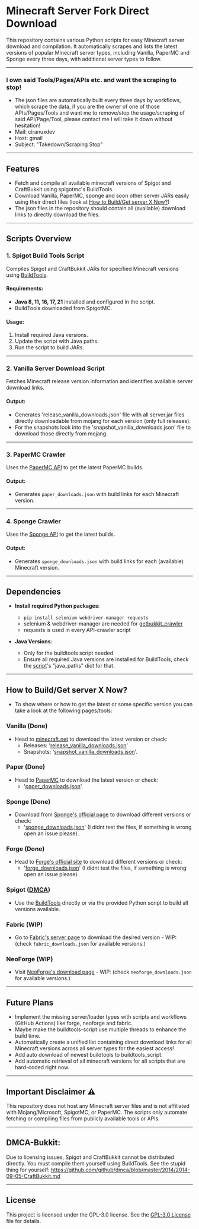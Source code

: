 # Minecraft Server Fork Direct Download

This repository contains various Python scripts for easy Minecraft server download and compilation. It automatically scrapes and lists the latest versions of popular Minecraft server types, including Vanilla, PaperMC and Sponge every three days, with additional server types to follow.

---

### I own said Tools/Pages/APIs etc. and want the scraping to stop!
- The json files are automatically built every three days by workflows, which scrape the data, if you are the owner of one of those APIs/Pages/Tools and want me to remove/stop the usage/scraping of said API/Page/Tool, please contact me I will take it down without hesitation!
- Mail: ciranuxdev
- Host: gmail
- Subject: "Takedown/Scraping Stop"

---

## Features

- Fetch and compile all available minecraft versions of Spigot and CraftBukkit using spigotmc's BuildTools.
- Download Vanilla, PaperMC, sponge and soon other server JARs easily using their direct files (look at [How to Build/Get server X Now?](#how-to-buildget-server-x-now))
- The json files in the repository should contain all (available) download links to directly download the files.

---

## Scripts Overview

### 1. **Spigot Build Tools Script**
Compiles Spigot and CraftBukkit JARs for specified Minecraft versions using [BuildTools](https://www.spigotmc.org/wiki/buildtools/).

#### Requirements:
- **Java 8, 11, 16, 17, 21** installed and configured in the script.
- BuildTools downloaded from SpigotMC.

#### Usage:
1. Install required Java versions.
2. Update the script with Java paths.
3. Run the script to build JARs.

---

### 2. **Vanilla Server Download Script**
Fetches Minecraft release version information and identifies available server download links.

#### Output:
- Generates 'release_vanilla_downloads.json' file with all server.jar files directly downloadable from mojang for each version (only full releases).
- For the snapshots look into the 'snapshot_vanilla_downloads.json' file to download those directly from mojang.

---

### 3. **PaperMC Crawler**
Uses the [PaperMC API](https://api.papermc.io) to get the latest PaperMC builds.

#### Output:
- Generates `paper_downloads.json` with build links for each Minecraft version.

---

### 4. **Sponge Crawler**
Uses the [Sponge API](https://dl-api.spongepowered.org/v2) to get the latest builds.

#### Output:
- Generates `sponge_downloads.json` with build links for each (available) Minecraft version.

---

## Dependencies

- **Install required Python packages**:
  - ```pip install selenium webdriver-manager requests```
  - selenium & webdriver-manager are needed for [getbukkit_crawler](old/main_getbukkit_crawler.py)
  - requests is used in every API-crawler script

- **Java Versions**:
  - Only for the buildtools script needed
  - Ensure all required Java versions are installed for BuildTools, check the [script](main_buildtools_runner.py)'s "java_paths" dict for that.

---

## How to Build/Get server X Now?

- To show where or how to get the latest or some specific version you can take a look at the following pages/tools:

### Vanilla (Done)
- Head to [minecraft.net](https://www.minecraft.net/en-us/download/server) to download the latest version or check:
  - Releases: '[release_vanilla_downloads.json](release_vanilla_downloads.json)'
  - Snapshots: '[snapshot_vanilla_downloads.json](snapshot_vanilla_downloads.json)'.

### Paper (Done)
- Head to [PaperMC](https://papermc.io/downloads/paper) to download the latest version or check:
  - '[paper_downloads.json](paper_downloads.json)'.

### Sponge (Done)
- Download from [Sponge's official page](https://spongepowered.org/downloads/spongevanilla) to download different versions or check:
  - '[sponge_downloads.json](sponge_downloads.json)' (I didnt test the files, if something is wrong open an issue please).

### Forge (Done)
- Head to [Forge's official site](https://files.minecraftforge.net/net/minecraftforge/forge/) to download different versions or check:
  - '[forge_downloads.json](forge_downloads.json)' (I didnt test the files, if something is wrong open an issue please).

### Spigot ([DMCA](#dmca-bukkit))
- Use the [BuildTools](https://hub.spigotmc.org/jenkins/job/BuildTools/lastSuccessfulBuild/artifact/target/BuildTools.jar) directly or via the provided Python script to build all versions available.

### Fabric (WIP)
- Go to [Fabric's server page](https://fabricmc.net/use/server/) to download the desired version - WIP: (check `fabric_downloads.json` for available versions.)

### NeoForge (WIP)
- Visit [NeoForge's download page](https://projects.neoforged.net/neoforged/neoforge) - WIP: (check `neoforge_downloads.json` for available versions.)

---

## Future Plans
- Implement the missing server/loader types with scripts and workflows (GitHub Actions) like forge, neoforge and fabric.
- Maybe make the buildtools-script use multiple threads to enhance the build time.
- Automatically create a unified list containing direct download links for all Minecraft versions across all server types for the easiest access!
- Add auto download of newest buildtools to buildtools_script.
- Add automatic retrieval of all minecraft versions for all scripts that are hard-coded right now.

---

## Important Disclaimer ⚠
This repository does not host any Minecraft server files and is not affiliated with Mojang/Microsoft, SpigotMC, or PaperMC. The scripts only automate fetching or compiling files from publicly available tools or APIs.

---

## DMCA-Bukkit:
Due to licensing issues, Spigot and CraftBukkit cannot be distributed directly. You must compile them yourself using BuildTools.
See the stupid thing for yourself: https://github.com/github/dmca/blob/master/2014/2014-09-05-CraftBukkit.md

---

## License

This project is licensed under the GPL-3.0 license. See the [GPL-3.0 License](LICENSE) file for details.